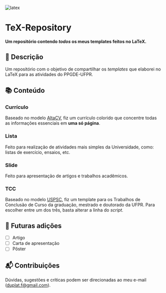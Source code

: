 ![latex](https://github.com/felipeduplat/private/blob/7590f0cb1c87be0f053830d160bc0d09d4ee5888/001.png)

# TeX-Repository

**Um repositório contendo _todos_ os meus templates feitos no LaTeX.**

## :loudspeaker: Descrição

Um repositório com o objetivo de compartilhar os _templates_ que elaborei no LaTeX para as atividades do PPGDE-UFPR. 

## :books: Conteúdo

### Currículo

Baseado no modelo [AltaCV](https://pt.overleaf.com/latex/templates/altacv-template/trgqjpwnmtgv), fiz um currículo colorido que concentre todas as informações essenciais em **uma só página**.

### Lista

Feito para realização de atividades mais simples da Universidade, como: listas de exercício, ensaios, etc.

### Slide

Feito para apresentação de artigos e trabalhos acadêmicos. 

### TCC

Baseado no modelo [USPSC](http://biblioteca.puspsc.usp.br/index.php/pacote-uspsc-modelo-para-teses-e-dissertacoes-em-latex/), fiz um template para os Trabalhos de Conclusão de Curso da graduação, mestrado e doutorado da UFPR. Para escolher entre um dos três, basta alterar a linha do _script_.

## :calendar: Futuras adições

- [ ] Artigo
- [ ] Carta de apresentação
- [ ] Pôster

## :mailbox_with_mail: Contribuições 

Dúvidas, sugestões e críticas podem ser direcionadas ao meu e-mail (duplat.f@gmail.com).
